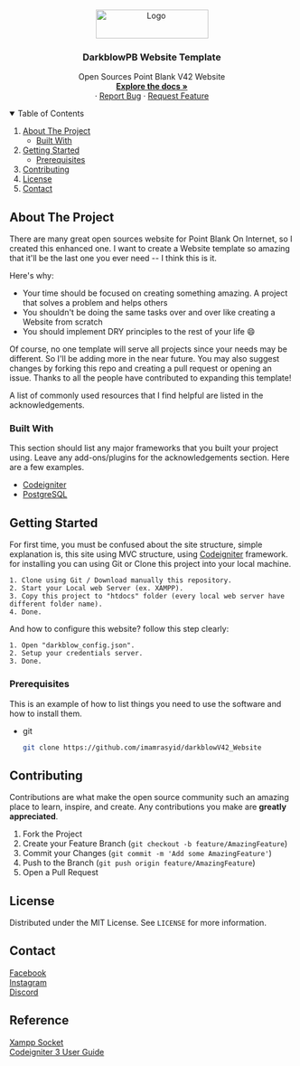 
<br />
<p align="center">
  <a href="https://github.com/imamrasyid/darkblowV42_Website">
    <img src="https://i.imgur.com/qL9KJt0.png" alt="Logo" width="199" height="51">
  </a>

  <h3 align="center">DarkblowPB Website Template</h3>

  <p align="center">
    Open Sources Point Blank V42 Website
    <br />
    <a href="https://github.com/imamrasyid/darkblowV42_Website"><strong>Explore the docs »</strong></a>
    <br />
    ·
    <a href="https://github.com/imamrasyid/darkblowV42_Website/issues">Report Bug</a>
    ·
    <a href="https://github.com/imamrasyid/darkblowV42_Website/issues">Request Feature</a>
  </p>
</p>



<!-- TABLE OF CONTENTS -->
<details open="open">
  <summary>Table of Contents</summary>
  <ol>
    <li>
      <a href="#about-the-project">About The Project</a>
      <ul>
        <li><a href="#built-with">Built With</a></li>
      </ul>
    </li>
    <li>
      <a href="#getting-started">Getting Started</a>
      <ul>
        <li><a href="#prerequisites">Prerequisites</a></li>
      </ul>
    </li>
    <li><a href="#contributing">Contributing</a></li>
    <li><a href="#license">License</a></li>
    <li><a href="#contact">Contact</a></li>
  </ol>
</details>



<!-- ABOUT THE PROJECT -->
## About The Project

There are many great open sources website for Point Blank On Internet, so I created this enhanced one. I want to create a Website template so amazing that it'll be the last one you ever need -- I think this is it.

Here's why:
* Your time should be focused on creating something amazing. A project that solves a problem and helps others
* You shouldn't be doing the same tasks over and over like creating a Website from scratch
* You should implement DRY principles to the rest of your life :smile:

Of course, no one template will serve all projects since your needs may be different. So I'll be adding more in the near future. You may also suggest changes by forking this repo and creating a pull request or opening an issue. Thanks to all the people have contributed to expanding this template!

A list of commonly used resources that I find helpful are listed in the acknowledgements.

### Built With

This section should list any major frameworks that you built your project using. Leave any add-ons/plugins for the acknowledgements section. Here are a few examples.
* [Codeigniter](https://codeigniter.com)
* [PostgreSQL](https://www.postgresql.org/)



<!-- GETTING STARTED -->
## Getting Started

For first time, you must be confused about the site structure, simple explanation is, this site using MVC structure, using [Codeigniter](https://codeigniter.com) framework.
for installing you can using Git or Clone this project into your local machine.

	1. Clone using Git / Download manually this repository.
	2. Start your Local web Server (ex. XAMPP).
	3. Copy this project to "htdocs" folder (every local web server have different folder name).
	4. Done.

And how to configure this website? follow this step clearly:

	1. Open "darkblow_config.json".
	2. Setup your credentials server.
	3. Done.
	
### Prerequisites

This is an example of how to list things you need to use the software and how to install them.
* git
  ```sh
  git clone https://github.com/imamrasyid/darkblowV42_Website
  ```


<!-- CONTRIBUTING -->
## Contributing

Contributions are what make the open source community such an amazing place to learn, inspire, and create. Any contributions you make are **greatly appreciated**.

1. Fork the Project
2. Create your Feature Branch (`git checkout -b feature/AmazingFeature`)
3. Commit your Changes (`git commit -m 'Add some AmazingFeature'`)
4. Push to the Branch (`git push origin feature/AmazingFeature`)
5. Open a Pull Request



<!-- LICENSE -->
## License

Distributed under the MIT License. See `LICENSE` for more information.



<!-- CONTACT -->
## Contact
<a href="https://facebook.com/Ultimate.Defacer">Facebook</a><br>
<a href="https://instagram.com/dev_eyetracker">Instagram</a><br>
<a href="https://discord.gg/zcwBaK9rRG">Discord</a>

<!-- REFERENCE -->
## Reference
<a href="https://stackoverflow.com/questions/1361925/how-to-enable-socket-in-php">Xampp Socket</a><br>
<a href="https://codeigniter.com/userguide3/">Codeigniter 3 User Guide</a><br>
